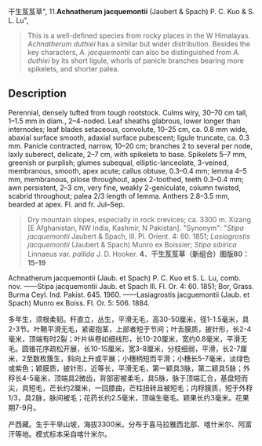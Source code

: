 干生芨芨草",
11.**Achnatherum jacquemontii** (Jaubert & Spach) P. C. Kuo & S. L. Lu",

> This is a well-defined species from rocky places in the W Himalayas. *Achnatherum duthiei* has a similar but wider distribution. Besides the key characters, *A. jacquemontii* can also be distinguished from *A. duthiei* by its short ligule, whorls of panicle branches bearing more spikelets, and shorter palea.

## Description
Perennial, densely tufted from tough rootstock. Culms wiry, 30–70 cm tall, 1–1.5 mm in diam., 2–4-noded. Leaf sheaths glabrous, lower longer than internodes; leaf blades setaceous, convolute, 10–25 cm, ca. 0.8 mm wide, abaxial surface smooth, adaxial surface pubescent; ligule truncate, ca. 0.3 mm. Panicle contracted, narrow, 10–20 cm; branches 2 to several per node, laxly suberect, delicate, 2–7 cm, with spikelets to base. Spikelets 5–7 mm, greenish or purplish; glumes subequal, elliptic-lanceolate, 3-veined, membranous, smooth, apex acute; callus obtuse, 0.3–0.4 mm; lemma 4–5 mm, membranous, pilose throughout, apex 2-toothed, teeth 0.3–0.4 mm; awn persistent, 2–3 cm, very fine, weakly 2-geniculate, column twisted, scabrid throughout; palea 2/3 length of lemma. Anthers 2.8–3.5 mm, bearded at apex. Fl. and fr. Jul–Sep.

> Dry mountain slopes, especially in rock crevices; ca. 3300 m. Xizang [E Afghanistan, NW India, Kashmir, N Pakistan].
  "Synonym": "*Stipa jacquemontii* Jaubert &amp; Spach, Ill. Pl. Orient. 4: 60. 1851; *Lasiagrostis jacquemontii* (Jaubert &amp; Spach) Munro ex Boissier; *Stipa sibirica* Linnaeus var. *pallida* J. D. Hooker.
**4．干生芨芨草（新组合）图版80：15-19**

Achnatherum jacquemontii (Jaub. et Spach) P. C. Kuo et S. L. Lu, comb. nov. ——Stipa jacquemontii Jaub. et Spach Ill. Fl. Or. 4: 60. 1851; Bor, Grass. Burma Ceyl. Ind. Pakist. 645. 1960. ——Lasiagrostis jacguemontii (Jaub. et Spach) Munro ex Boiss. Fl. Or. 5: 506. 1884.

多年生，须根柔韧。秆直立，丛生，平滑无毛，高30-50厘米，径1-1.5毫米，具2-3节。叶鞘平滑无毛，紧密抱茎，上部者短于节间；叶舌膜质，披针形，长2-4毫米，顶端有时2裂；叶片纵卷如细线形，长10-20厘米，宽约0.8毫米，平滑无毛。圆锥花序疏松开展，长10-15厘米，宽3-8厘米，分枝细弱，平滑，长2-7厘米，2至数枚簇生，斜向上升或平展；小穗柄短而平滑；小穗长5-7毫米，淡绿色或紫色；颖膜质，披针形，近等长，平滑无毛，第一颖具3脉，第二颖具5脉；外稃长4-5毫米，顶端具2微齿，背部密被柔毛，具5脉，脉于顶端汇合，基盘短而尖，具短毛，芒长约2厘米，一回膝曲，芒柱扭转且被短毛；内稃膜质，短于外稃1/3，具2脉，脉间被毛；花药长约2.5毫米，顶端生毫毛。颖果长约3毫米。花果期7-9月。

产西藏。生于干旱山坡，海拔3300米。分布于喜马拉雅西北部、喀什米尔、阿富汗等地。模式标本采自喀什米尔。
